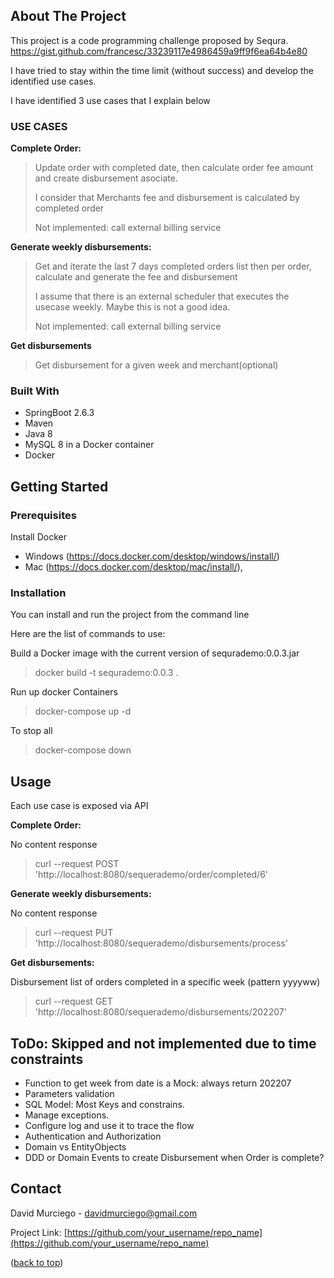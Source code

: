 ## About The Project

This project is a code programming challenge proposed by Sequra.
https://gist.github.com/francesc/33239117e4986459a9ff9f6ea64b4e80

I have tried to stay within the time limit (without success) and develop the identified use cases.

I have identified 3 use cases that I explain below

### USE CASES
<strong>Complete Order:</strong> 
>Update order with completed date, then calculate order fee amount and create disbursement asociate.
> 
>I consider that Merchants fee and disbursement is calculated by completed order
> 
>Not implemented: call external billing service

<strong>Generate weekly disbursements:</strong>
>Get and iterate the last 7 days completed orders list then per order, calculate and generate the fee and disbursement
>
>I assume that there is an external scheduler that executes the usecase weekly. Maybe this is not a good idea.
> 
>Not implemented: call external billing service

<strong>Get disbursements</strong>
>Get disbursement for a given week and merchant(optional)

### Built With
* SpringBoot 2.6.3
* Maven
* Java 8
* MySQL 8 in a Docker container
* Docker

## Getting Started
### Prerequisites
Install Docker
* Windows (https://docs.docker.com/desktop/windows/install/)
* Mac (https://docs.docker.com/desktop/mac/install/), 

### Installation
<p>You can install and run the project from the command line</p>
<p>Here are the list of commands to use:</p>
<p>Build a Docker image with the current version of sequrademo:0.0.3.jar </p> 

> docker build -t sequrademo:0.0.3 .

<p>Run up docker Containers</p>

> docker-compose up -d 

<p>To stop all</p>

> docker-compose down

## Usage
Each use case is exposed via API

<strong>Complete Order:</strong>
<p>No content response</p>

>curl --request POST 'http://localhost:8080/sequerademo/order/completed/6'

<strong>Generate weekly disbursements:</strong>
<p>No content response</p>

> curl --request PUT 'http://localhost:8080/sequerademo/disbursements/process'

<strong>Get disbursements:</strong>
<p>Disbursement list of orders completed in a specific week (pattern yyyyww) </p>

>curl --request GET 'http://localhost:8080/sequerademo/disbursements/202207'


## ToDo: Skipped and not implemented due to time constraints
* Function to get week from date is a Mock: always return 202207
* Parameters validation
* SQL Model: Most Keys and constrains.
* Manage exceptions.
* Configure log and use it to trace the flow
* Authentication and Authorization
* Domain vs EntityObjects
* DDD or Domain Events to create Disbursement when Order is complete?

## Contact

David Murciego - davidmurciego@gmail.com

Project Link: [https://github.com/your_username/repo_name](https://github.com/your_username/repo_name)

(<a href="#top">back to top</a>)
